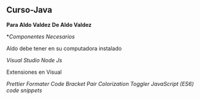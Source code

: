﻿## Curso-Java ##
 **Para Aldo Valdez**
**De Aldo Valdez**

**Componentes Necesarios*

Aldo debe tener en su computadora instalado 

*Visual Studio*
*Node Js*

Extensiones en Visual

*Prettier Formater Code*
*Bracket Pair Colorization Toggler*
*JavaScript (ES6) code snippets*
